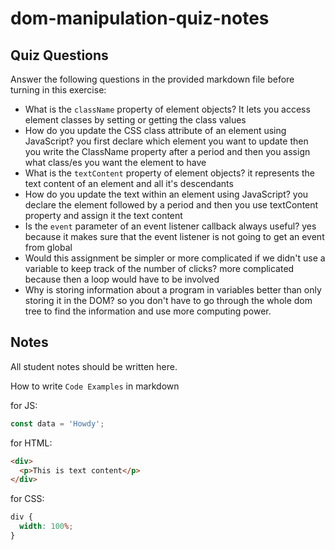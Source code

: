 # dom-manipulation-quiz-notes

## Quiz Questions

Answer the following questions in the provided markdown file before turning in this exercise:

- What is the `className` property of element objects?
  It lets you access element classes by setting or getting the class values
- How do you update the CSS class attribute of an element using JavaScript?
  you first declare which element you want to update then you write the ClassName property after a period and then you assign what class/es you want the element to have
- What is the `textContent` property of element objects?
  it represents the text content of an element and all it's descendants
- How do you update the text within an element using JavaScript?
  you declare the element followed by a period and then you use textContent property and assign it the text content
- Is the `event` parameter of an event listener callback always useful?
  yes because it makes sure that the event listener is not going to get an event from global
- Would this assignment be simpler or more complicated if we didn't use a variable to keep track of the number of clicks?
  more complicated because then a loop would have to be involved
- Why is storing information about a program in variables better than only storing it in the DOM?
  so you don't have to go through the whole dom tree to find the information and use more computing power.

## Notes

All student notes should be written here.

How to write `Code Examples` in markdown

for JS:

```javascript
const data = 'Howdy';
```

for HTML:

```html
<div>
  <p>This is text content</p>
</div>
```

for CSS:

```css
div {
  width: 100%;
}
```
